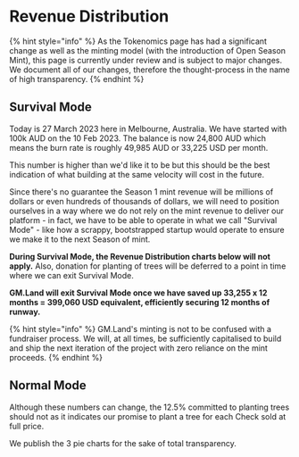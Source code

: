 # Revenue Distribution

{% hint style="info" %}
As the Tokenomics page has had a significant change as well as the minting model (with the introduction of Open Season Mint), this page is currently under review and is subject to major changes. We document all of our changes, therefore the thought-process in the name of high transparency.
{% endhint %}

## Survival Mode

Today is 27 March 2023 here in Melbourne, Australia. We have started with 100k AUD on the 10 Feb 2023. The balance is now 24,800 AUD which means the burn rate is roughly 49,985 AUD or 33,225 USD per month.

This number is higher than we'd like it to be but this should be the best indication of what building at the same velocity will cost in the future.

Since there's no guarantee the Season 1 mint revenue will be millions of dollars or even hundreds of thousands of dollars, we will need to position ourselves in a way where we do not rely on the mint revenue to deliver our platform - in fact, we have to be able to operate in what we call "Survival Mode" - like how a scrappy, bootstrapped startup would operate to ensure we make it to the next Season of mint.

**During Survival Mode, the Revenue Distribution charts below will not apply.** Also, donation for planting of trees will be deferred to a point in time where we can exit Survival Mode.

**GM.Land will exit Survival Mode once we have saved up 33,255 x 12 months = 399,060 USD equivalent, efficiently securing 12 months of runway.**

{% hint style="info" %}
GM.Land's minting is not to be confused with a fundraiser process. We will, at all times, be sufficiently capitalised to build and ship the next iteration of the project with zero reliance on the mint proceeds.
{% endhint %}

## Normal Mode

Although these numbers can change, the 12.5% committed to planting trees should not as it indicates our promise to plant a tree for each Check sold at full price.

We publish the 3 pie charts for the sake of total transparency.

<figure><img src="https://lh4.googleusercontent.com/_DRTMzWXrtwG1uFIWfaqY2hlo5qatwkC8giph9S21Vr4aDj3gZAqDdcgdGNCvQMMJOhCONoHlg1grJYHW1s2KiUQo54Ajop5k7hpbIQQDQS_ybOfrGR5ZJlmVqFWTxP0SJNsGvQYz1QCHfe5ahKovNcjUCdi3i8KLKvlU9F00BHUJeMSBR9WwRO9mHtLi9st=nw" alt=""><figcaption></figcaption></figure>

<figure><img src="https://lh5.googleusercontent.com/p80ZTXHJ8GACj-74iBJDeE6anxWykYkDkGBMWqBxogWaQRCoCgnrjmq5bgraLOWY46YIeNCRDGRJI_z_eYSzH-AVP7oQtnzvjZ9YT4_ApE3c0Kf3ClK8ZQV2GJqy4MCYM_8G6kcctCGl6FEQ5Cz5cQZlVnm8gp3gd6yxbf_HvNZvvYYfTtZc-0fJSny_OUaV=nw" alt=""><figcaption></figcaption></figure>

<figure><img src="https://lh4.googleusercontent.com/X1rOwZGh0ozHLsyCPihPxzuZJwGn_nSz_aNA4F124wyihQICd4tmy6Wp3obBlaIMb2umQanTx2Jp6mzPgaUpmcn51o7xS4OlaT52KlEp2cYnkciAsdF0lHu6Md2G30m_cW4spb8QgUpCzC-zNaJnnZ5jozU6TPvKSxdaBjK7zTBh1AZ57vHEkfC1LDcgTUW_=nw" alt=""><figcaption></figcaption></figure>

